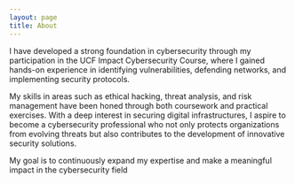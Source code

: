 ```yaml
---
layout: page
title: About
---
```


I have developed a strong foundation in cybersecurity through my participation in the UCF Impact Cybersecurity Course, where I gained hands-on experience in identifying vulnerabilities, defending networks, and implementing security protocols. 

My skills in areas such as ethical hacking, threat analysis, and risk management have been honed through both coursework and practical exercises. With a deep interest in securing digital infrastructures, I aspire to become a cybersecurity professional who not only protects organizations from evolving threats but also contributes to the development of innovative security solutions. 

My goal is to continuously expand my expertise and make a meaningful impact in the cybersecurity field